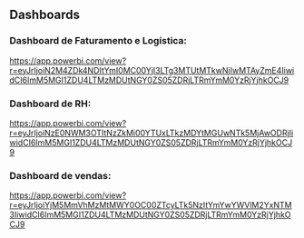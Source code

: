 ## Dashboards

### Dashboard de Faturamento e Logística:

https://app.powerbi.com/view?r=eyJrIjoiN2M4ZDk4NDItYmI0MC00YjI3LTg3MTUtMTkwNjIwMTAyZmE4IiwidCI6ImM5MGI1ZDU4LTMzMDUtNGY0ZS05ZDRjLTRmYmM0YzRjYjhkOCJ9

### Dashboard de RH:
 
https://app.powerbi.com/view?r=eyJrIjoiNzE0NWM3OTItNzZkMi00YTUxLTkzMDYtMGUwNTk5MjAwODRjIiwidCI6ImM5MGI1ZDU4LTMzMDUtNGY0ZS05ZDRjLTRmYmM0YzRjYjhkOCJ9

### Dashboard de vendas:

https://app.powerbi.com/view?r=eyJrIjoiYjM5MmVhMzMtMWY0OC00ZTcyLTk5NzItYmYwYWVlM2YxNTM3IiwidCI6ImM5MGI1ZDU4LTMzMDUtNGY0ZS05ZDRjLTRmYmM0YzRjYjhkOCJ9
